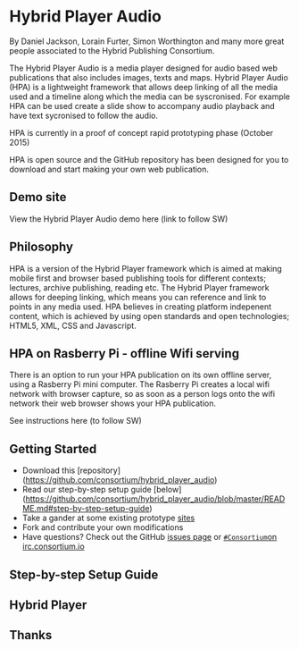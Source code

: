 # Hybrid Player Audio

By Daniel Jackson, Lorain Furter, Simon Worthington and many more great people associated to the Hybrid Publishing Consortium.

The Hybrid Player Audio is a media player designed for audio based web publications that also includes images, texts and maps. Hybrid Player Audio (HPA) is a lightweight framework that allows deep linking of all the media used and a timeline along which the media can be syscronised. For example HPA can be used create a slide show to accompany audio playback and have text sycronised to follow the audio. 

HPA is currently in a proof of concept rapid prototyping phase (October 2015)

HPA is open source and the GitHub repository has been designed for you to download and start making your own web publication.

## Demo site

View the Hybrid Player Audio demo here (link to follow SW)

## Philosophy

HPA is a version of the Hybrid Player framework which is aimed at making mobile first and browser based publishing tools for different contexts; lectures, archive publishing, reading etc. The Hybrid Player framework allows for deeping linking, which means you can reference and link to points in any media used. HPA believes in creating platform indepenent content, which is achieved by using open standards and open technologies; HTML5, XML, CSS and Javascript.

## HPA on Rasberry Pi - offline Wifi serving

There is an option to run your HPA publication on its own offline server, using a Rasberry Pi mini computer. The Rasberry Pi creates a local wifi network with browser capture, so as soon as a person logs onto the wifi network their web browser shows your HPA publication.

See instructions here (to follow SW)

## Getting Started

* Download this [repository] (https://github.com/consortium/hybrid_player_audio)
* Read our step-by-step setup guide [below] (https://github.com/consortium/hybrid_player_audio/blob/master/README.md#step-by-step-setup-guide)
* Take a gander at some existing prototype [sites](https://github.com/consortium/hybrid_player_audio/wiki/Sites)
* Fork and contribute your own modifications
* Have questions? Check out the GitHub [issues page](https://github.com/consortium/hybrid_player_audio/issues) or [`#Consortium`on irc.consortium.io](https://irc.consortium.io/luser/?channels=Consortium)

## Step-by-step Setup Guide



## Hybrid Player 

## Thanks
